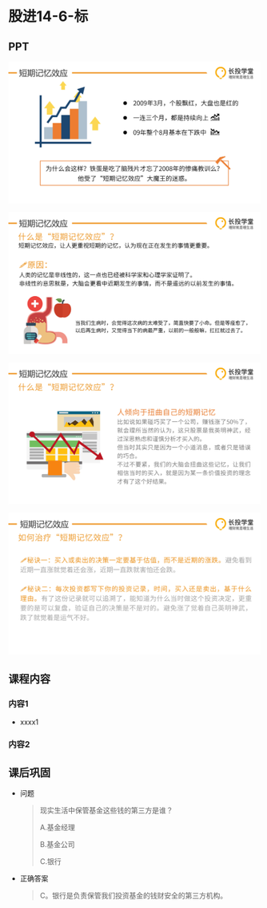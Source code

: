# 股进14-6-标

## PPT

![课程ppt](assets/14-6-1.jpg)

![课程ppt](assets/14-6-2.jpg)

![课程ppt](assets/14-6-3.jpg)

![课程ppt](assets/14-6-4.jpg)

## 课程内容

### 内容1

- xxxx1

  > 

### 内容2

## 课后巩固

- 问题

  > 现实生活中保管基金这些钱的第三方是谁？
  >
  > A.基金经理
  >
  > B.基金公司
  >
  > C.银行

- 正确答案

  > C。银行是负责保管我们投资基金的钱财安全的第三方机构。
